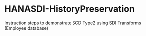 # HANASDI-HistoryPreservation
Instruction steps to demonstrate SCD Type2 using SDI Transforms (Employee database)
